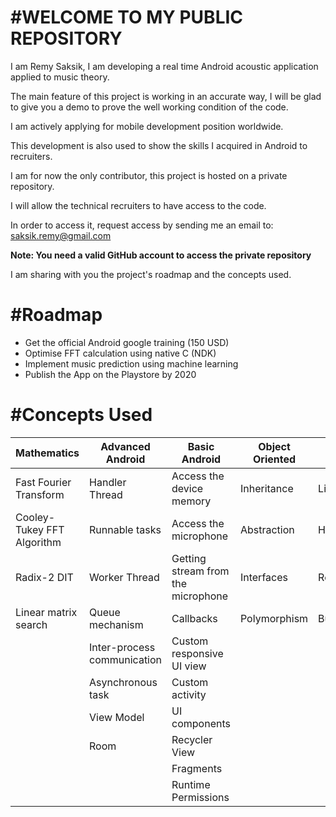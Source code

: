 
#WELCOME TO MY PUBLIC REPOSITORY
================================

I am Remy Saksik, I am developing a real time Android acoustic application applied to music theory.

The main feature of this project is working in an accurate way, I will be glad to give you a demo to prove the well working condition of the code.

I am actively applying for mobile development position worldwide.

This development is also used to show the skills I acquired in Android to recruiters. 

I am for now the only contributor, this project is hosted on a private repository.

I will allow the technical recruiters to have access to the code.

In order to access it, request access by sending me an email to: saksik.remy@gmail.com

**Note: You need a valid GitHub account to access the private repository**

I am sharing with you the project's roadmap and the concepts used.


#Roadmap
========
* Get the official Android google training (150 USD) 
* Optimise FFT calculation using native C (NDK)
* Implement music prediction using machine learning
* Publish the App on the Playstore by 2020


#Concepts Used
==============

| Mathematics                    |      Advanced Android            |           Basic Android                  |    Object Oriented      |   Java            |
| -------------------------------|----------------------------------|------------------------------------------|-------------------------|------------------ |
| Fast Fourier Transform         |      Handler Thread              |     Access the device memory             |     Inheritance         |    List           |
| Cooley-Tukey FFT Algorithm     |      Runnable tasks              |     Access the microphone                |     Abstraction         |    Hashmap        |
| Radix-2 DIT                    |      Worker Thread               |     Getting stream from the microphone   |     Interfaces          |    Recursion      |
| Linear matrix search           |      Queue mechanism             |     Callbacks                            |     Polymorphism        |    Buffering      |
|   			         |      Inter-process communication |     Custom responsive UI view            |                         |                   |
| 			         |      Asynchronous task           |     Custom activity                      |                         |                   |
|                                |      View Model                  |     UI components                        |                         |                   |
|				 |      Room                        |     Recycler View                        |                         |                   |
|				 |				    |     Fragments                            |                         |                   |
|				 |                                  |     Runtime Permissions                  |                         |                   |




